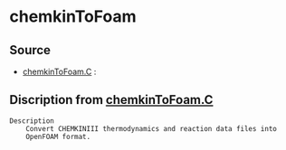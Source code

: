 # chemkinToFoam

## Source

- [chemkinToFoam.C](chemkinToFoam.C) : 


## Discription from [chemkinToFoam.C](chemkinToFoam.C)

```
Description
    Convert CHEMKINIII thermodynamics and reaction data files into
    OpenFOAM format.


```

